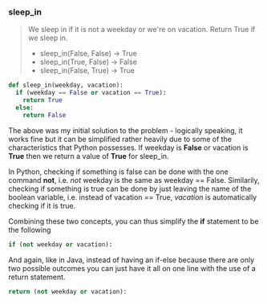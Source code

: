 ### sleep_in

> We sleep in if it is not a weekday or we're on vacation. Return True if we sleep in.
> * sleep_in(False, False) → True
> * sleep_in(True, False) → False
> * sleep_in(False, True) → True

``` python
def sleep_in(weekday, vacation):
  if (weekday == False or vacation == True):
    return True
  else:
    return False
```

The above was my initial solution to the problem - logically speaking, it works fine but it can be simplified rather heavily due to some of the characteristics that Python possesses. If weekday is __False__ or vacation is __True__ then we return a value of __True__ for sleep_in. 

In Python, checking if something is false can be done with the one command __not__, i.e. *not* weekday is the same as weekday == False.
Similarily, checking if something is true can be done by just leaving the name of the boolean variable, i.e. instead of vacation == True, *vacation* is automatically checking if it is true.

Combining these two concepts, you can thus simplify the __if__ statement to be the following

``` python
if (not weekday or vacation):
```

And again, like in Java, instead of having an if-else because there are only two possible outcomes you can just have it all on one line with the use of a return statement.  

``` python
return (not weekday or vacation):
```
